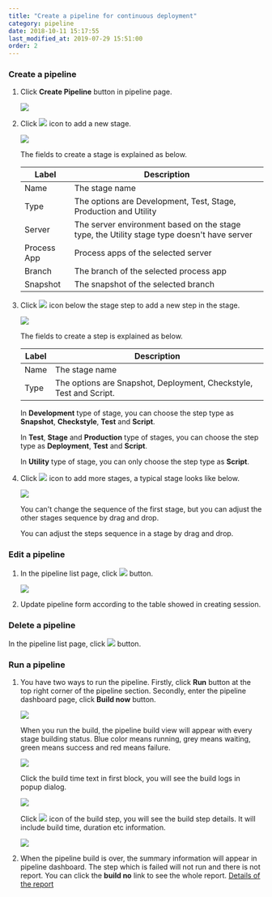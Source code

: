```yaml
---
title: "Create a pipeline for continuous deployment"
category: pipeline
date: 2018-10-11 15:17:55
last_modified_at: 2019-07-29 15:51:00
order: 2
---
```


### Create a pipeline

1. Click **Create Pipeline** button in pipeline page.

   ![][pipeline_create]

 2. Click ![][pipeline_add_stage] icon to add a new stage.

    ![][pipeline_first_stage]

	The fields to create a stage is explained as below.

     |Label                  | Description
     |---------------------- |-------------
     |Name                   | The stage name
     |Type                   | The options are Development, Test, Stage, Production and Utility
     |Server                 | The server environment based on the stage type, the Utility stage type doesn't have server
     |Process App            | Process apps of the selected server
     |Branch                 | The branch of the selected process app
     |Snapshot               | The snapshot of the selected branch


 3. Click ![][pipeline_add_stage] icon below the stage step to add a new step in the stage.

    ![][pipeline_create_step]

    The fields to create a step is explained as below.

     |Label                  | Description
     |---------------------- |-------------
     |Name                   | The stage name
     |Type                   | The options are Snapshot, Deployment, Checkstyle, Test and Script.

    In **Development** type of stage, you can choose the step type as **Snapshot**, **Checkstyle**, **Test** and **Script**.

    In **Test**, **Stage** and **Production** type of stages, you can choose the step type as **Deployment**, **Test** and **Script**.

    In **Utility** type of stage, you can only choose the step type as **Script**.

 4. Click ![][pipeline_add_stage] icon to add more stages, a typical stage looks like below.

    ![][pipeline_stages]

    You can't change the sequence of the first stage, but you can adjust the other stages sequence by drag and drop.

    You can adjust the steps sequence in a stage by drag and drop.


### Edit a pipeline

1. In the pipeline list page, click ![][pipeline_edit_icon] button.

    ![][pipeline_build]

2. Update pipeline form according to the table showed in creating session.

### Delete a pipeline

In the pipeline list page, click ![][pipeline_delete_icon] button.

### Run a pipeline

1. You have two ways to run the pipeline. Firstly, click **Run** button at the top right corner of the pipeline section. Secondly, enter the pipeline dashboard page, click **Build now** button.

    ![][pipeline_dashboard]

    When you run the build, the pipeline build view will appear with every stage building status. Blue color means running, grey means waiting, green means success and red means failure.

   ![][pipeline_build_view]   

    Click the build time text in first block, you will see the build logs in popup dialog.

   ![][pipeline_build_logs]

    Click ![][pipeline_zoom_in] icon of the build step, you will see the build step details. It will include build time, duration etc information.

   ![][pipeline_step]

2. When the pipeline build is over, the summary information will appear in pipeline dashboard. The step which is failed will not run and there is not report. You can click the **build no** link to see the whole report. [Details of the report]


  [pipeline_create]: ../images/pipeline/pipeline_create.png
  [pipeline_add_stage]: ../images/pipeline/pipeline_add_stage.png
  [pipeline_first_stage]: ../images/pipeline/pipeline_first_stage.png
  [pipeline_create_step]: ../images/pipeline/pipeline_create_step.png
  [pipeline_build_logs]: ../images/pipeline/pipeline_build_logs.png
  [pipeline_stages]: ../images/pipeline/pipeline_stages.png
  [pipeline_zoom_in]: ../images/pipeline/pipeline_zoom_in.png
  [pipeline_pipeline_flow]: ../images/pipeline/pipeline_pipeline_flow.png
  [pipeline_steps_configuration]: ../images/pipeline/pipeline_steps_configuration.png
  [pipeline_edit_icon]: ../images/test/test_project_edit_button.PNG
  [pipeline_build]: ../images/pipeline/pipeline_build.png
  [pipeline_delete_icon]: ../images/test/test_project_delete_button.PNG
  [pipeline_dashboard]: ../images/pipeline/pipeline_dashboard.PNG
  [pipeline_step]: ../images/pipeline/pipeline_stepdetail.png
  [pipeline_build_view]: ../images/pipeline/pipeline_build_view.PNG
  [Details of the report]: ../pipeline/pipeline-report.html
